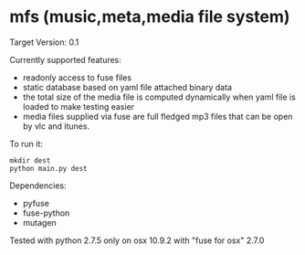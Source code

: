 mfs (music,meta,media file system)
===

Target Version: 0.1 

Currently supported features:

- readonly access to fuse files
- static database based on yaml file attached binary data
- the total size of the media file is computed dynamically when yaml file is loaded to make testing easier
- media files supplied via fuse are full fledged mp3 files that can be open by vlc and itunes. 

To run it:

 ```
 mkdir dest
 python main.py dest
 ```


Dependencies:
- pyfuse
- fuse-python
- mutagen

Tested with python 2.7.5 only on osx 10.9.2 with "fuse for osx" 2.7.0